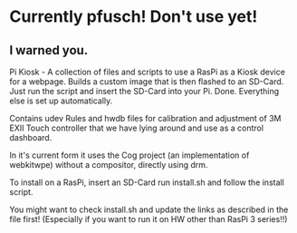 # Currently pfusch! Don't use yet!
## I warned you.

Pi Kiosk - A collection of files and scripts to use a RasPi as a Kiosk device for a webpage. Builds a custom image that is then flashed to an SD-Card. Just run the script and insert the SD-Card into your Pi. Done. Everything else is set up automatically.

Contains udev Rules and hwdb files for calibration and adjustment of 3M EXII Touch controller that we have lying around and use as a control dashboard.

In it's current form it uses the Cog project (an implementation of webkitwpe) without a compositor, directly using drm.

To install on a RasPi, insert an SD-Card run install.sh and follow the install script.

You might want to check install.sh and update the links as described in the file first! (Especially if you want to run it on HW other than RasPi 3 series!!)
